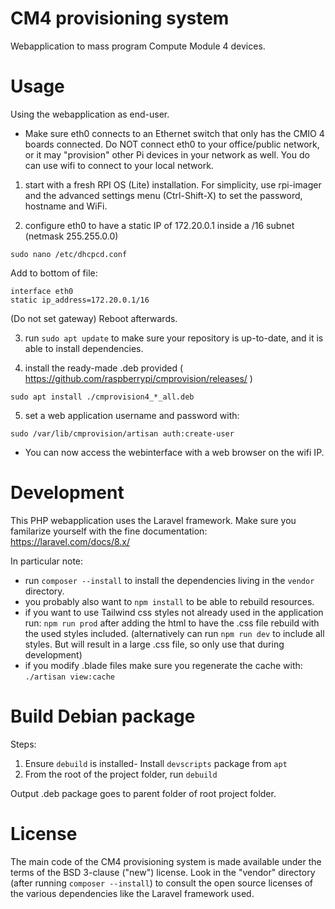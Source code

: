 CM4 provisioning system
===

Webapplication to mass program Compute Module 4 devices.


Usage
==

Using the webapplication as end-user.

- Make sure eth0 connects to an Ethernet switch that only has the CMIO 4 boards connected. Do NOT connect eth0 to your office/public network, or it may "provision" other Pi devices in your network as well.
You do can use wifi to connect to your local network.

1) start with a fresh RPI OS (Lite) installation.  For simplicity, use rpi-imager and the advanced settings menu (Ctrl-Shift-X) to set the password, hostname and WiFi.

2) configure eth0 to have a static IP of 172.20.0.1 inside a /16 subnet (netmask 255.255.0.0)

```
sudo nano /etc/dhcpcd.conf
```

Add to bottom of file:

```
interface eth0
static ip_address=172.20.0.1/16
```

(Do not set gateway)
Reboot afterwards.

3) run `sudo apt update` to make sure your repository is up-to-date, and it is able to install dependencies.

4) install the ready-made .deb provided ( https://github.com/raspberrypi/cmprovision/releases/ )

```
sudo apt install ./cmprovision4_*_all.deb
```

5) set a web application username and password with:

```
sudo /var/lib/cmprovision/artisan auth:create-user
```

- You can now access the webinterface with a web browser on the wifi IP.


Development
==

This PHP webapplication uses the Laravel framework.
Make sure you familarize yourself with the fine documentation: https://laravel.com/docs/8.x/

In particular note:
* run `composer --install` to install the dependencies living in the `vendor` directory.
* you probably also want to `npm install` to be able to rebuild resources.
* if you want to use Tailwind css styles not already used in the application run: `npm run prod` after adding the html to have the .css file rebuild with the used styles included. (alternatively can run `npm run dev` to include all styles. But will result in a large .css file, so only use that during development)
* if you modify .blade files make sure you regenerate the cache with: `./artisan view:cache`

Build Debian package
==

Steps:
1. Ensure `debuild` is installed- Install `devscripts` package from `apt`
2.  From the root of the project folder, run `debuild`

Output .deb package goes to parent folder of root project folder.

License
==

The main code of the CM4 provisioning system is made available under the terms of the BSD 3-clause ("new") license.
Look in the "vendor" directory (after running `composer --install`) to consult the open source licenses of the various dependencies like the Laravel framework used.

